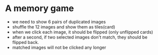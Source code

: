 # A memory game

- we need to show 6 pairs of duplicated images
- shuffle the 12 images and show them as tiles(card)
- when we click each image, it should be flipped (only unflipped cards)
- after a second, if two selected images don't match, they should be flipped back.
- matched images will not be clicked any longer
